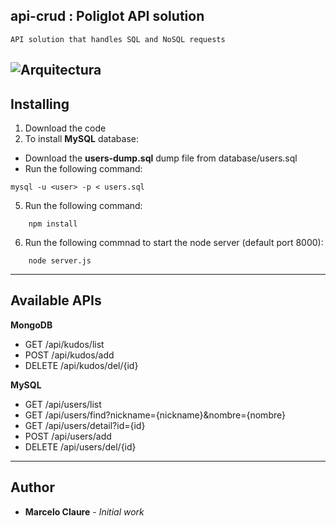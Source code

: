 ## api-crud : Poliglot API solution
```
API solution that handles SQL and NoSQL requests
```
![Arquitectura](https://user-images.githubusercontent.com/24611413/64218588-433a0880-ce90-11e9-85c1-230cc39b27cd.jpg)
---
## Installing

1. Download the code
3. To install **MySQL** database:
*  Download the **users-dump.sql** dump file from database/users.sql
*  Run the following command:
```
mysql -u <user> -p < users.sql
```
5. Run the following command:
```
    npm install
```
6. Run the following commnad to start the node server (default port 8000):
```
    node server.js
```
---
## Available APIs

**MongoDB**
* GET    /api/kudos/list
* POST   /api/kudos/add
* DELETE /api/kudos/del/{id}

**MySQL**
* GET     /api/users/list
* GET     /api/users/find?nickname={nickname}&nombre={nombre}
* GET     /api/users/detail?id={id}
* POST    /api/users/add
* DELETE  /api/users/del/{id}
---
## Author

* **Marcelo Claure** - *Initial work*

